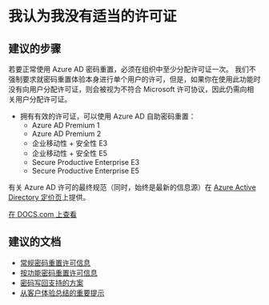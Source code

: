 <properties
    pageTitle="I don't think I have the right licenses"
    description="从客户体验总结的重要提示 - 提示 1"
    service="microsoft.aad"
    resource="Microsoft_AAD_IAM"
    authors="gahug"
    displayOrder="100"
    selfHelpType="resource"
    resourceTags="sspr_passwordreset"
    cloudEnvironments="public"
/>


# <a name="i-dont-think-i-have-the-right-licenses"></a>我认为我没有适当的许可证

## <a name="recommended-steps"></a>**建议的步骤**

若要正常使用 Azure AD 密码重置，必须在组织中至少分配许可证一次。 我们不强制要求就密码重置体验本身进行单个用户的许可，但是，如果你在使用此功能时没有向用户分配许可证，则会被视为不符合 Microsoft 许可协议，因此仍需向相关用户分配许可证。

*  拥有有效的许可证，可以使用 Azure AD 自助密码重置：
    * Azure AD Premium 1
    * Azure AD Premium 2
    * 企业移动性 + 安全性 E3
    * 企业移动性 + 安全性 E5
    * Secure Productive Enterprise E3
    * Secure Productive Enterprise E5

有关 Azure AD 许可的最终规范（同时，始终是最新的信息源）在 [Azure Active Directory 定价页](https://azure.microsoft.com/pricing/details/active-directory/)上提供。

[在 DOCS.com 上查看](https://docs.microsoft.com/azure/active-directory/active-directory-passwords-getting-started#tip-1-licensing---make-sure-you-understand-the-licensing-requirements)

## <a name="recommended-documents"></a>**建议的文档**
* [常规密码重置许可信息](https://docs.microsoft.com/azure/active-directory/active-directory-passwords-customize#what-customization-options-are-available)
* [按功能密码重置许可信息](https://docs.microsoft.com/azure/active-directory/active-directory-passwords#pricing-and-availability)
* [密码写回支持的方案](https://docs.microsoft.com/azure/active-directory/active-directory-passwords-learn-more#scenarios-supported-for-password-writeback)
* [从客户体验总结的重要提示](https://docs.microsoft.com/azure/active-directory/active-directory-passwords-getting-started#top-tips-from-our-customers-to-read-before-you-begin)

